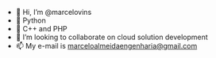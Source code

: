 - 👋 Hi, I’m @marcelovins
- 👀 Python
- 🌱 C++ and PHP
- 💞️ I’m looking to collaborate on cloud solution development
- 📫 My e-mail is marceloalmeidaengenharia@gmail.com 
